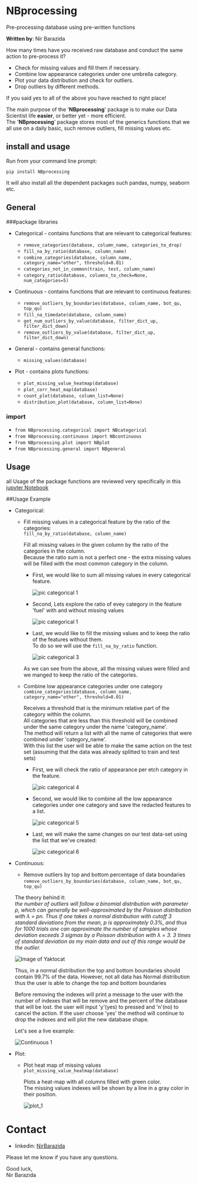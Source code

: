 # NBprocessing 

Pre-processing database using pre-written functions

**Written by**: Nir Barazida


How many times have you received raw database and conduct the same action to pre-process it?
 - Check for missing values and fill them if necessary.
 - Combine low appearance categories under one umbrella category. 
 - Plot your data distribution and check for outliers.
 - Drop outliers by different methods.
 
 If you said yes to all of the above you have reached to right place!
 
The main purpose of the '**NBprocessing**' package is to make our Data Scientist life **easier**, or better yet - more efficient.\
The '**NBprocessing**' package stores most of the generics functions that we all use on a daily basic, such remove outliers, fill missing values etc.

## install and usage

Run from your command line prompt:
 
`pip install NBprocessing`
 
 It will also install all the dependent packages such pandas, numpy, seaborn etc.

## General

###package libraries
- Categorical - contains functions that are relevant to categorical features:

    - `remove_categories(database, column_name, categories_to_drop)`
    - `fill_na_by_ratio(database, column_name)`
    - `combine_categories(database, column_name, category_name="other", threshold=0.01)`
    - `categories_not_in_common(train, test, column_name)`
    - `category_ratio(database, columns_to_check=None, num_categories=5)` 
    
- Continuous - contains functions that are relevant to continuous features:

    - `remove_outliers_by_boundaries(database, column_name, bot_qu, top_qu)` 
    - `fill_na_timedate(database, column_name)`
    - `get_num_outliers_by_value(database, filter_dict_up, filter_dict_down)`
    - `remove_outliers_by_value(database, filter_dict_up, filter_dict_down)`
    
- General - contains general functions:

    - `missing_values(database)`
    
- Plot - contains plots functions:

    - `plot_missing_value_heatmap(database)`
    - `plot_corr_heat_map(database)`
    - `count_plot(database, column_list=None)`
    - `distribution_plot(database, column_list=None)`

 ### import
- `from NBprocessing.categorical import NBcategorical`
- `from NBprocessing.continuous import NBcontinuous`
- `from NBprocessing.plot import NBplot`
- `from NBprocessing.general import NBgeneral`

## Usage

all Usage of the package functions are reviewed very specifically in this [jupyter Notebook](https://github.com/nirbarazida/NBprocessing/blob/master/documentation/README_Notebook.ipynb) 


##Usage Example

- Categorical:
    - Fill missing values in a categorical feature by the ratio of the categories:\
    `fill_na_by_ratio(database, column_name)`
    
        Fill all missing values in the given column by the ratio of the categories in the column.\
        Because the ratio sum is not a perfect one - the extra missing values will be filled with the most common category in the column.
        
       - First, we would like to sum all missing values in every categorical feature.
       
            ![pic categorical 1](https://github.com/nirbarazida/NBprocessing/blob/master/documentation/readme_figures/categorical_1.png) 
       
       - Second, Lets explore the ratio of evey category in the feature 'fuel' with and without missing values
       
            ![pic categorical 1](https://github.com/nirbarazida/NBprocessing/blob/master/documentation/readme_figures/categorical_2.png) 
       
       - Last, we would like to fill the missing values and to keep the ratio of the features without them.\
       To do so we will use the `fill_na_by_ratio` function.
       
            ![pic categorical 3](https://github.com/nirbarazida/NBprocessing/blob/master/documentation/readme_figures/categorical_3.png)
             
       As we can see from the above, all the missing values were filled and we manged to keep the ratio of the categories.
      
    - Combine low appearance categories under one category\
     `combine_categories(database, column_name, category_name="other", threshold=0.01)`
     
        Receives a threshold that is the minimum relative part of the category within the column.\
        All categories that are less than this threshold will be combined under the same category
        under the name 'category_name'.\
        The method will return a list with all the name of categories that were combined under 'category_name'.\
        With this list the user will be able to make the same action on the test set (assuming that the data
        was already splitted to train and test sets)

       - First, we will check the ratio of appearance per etch category in the feature.
       
            ![pic categorical 4](https://github.com/nirbarazida/NBprocessing/blob/master/documentation/readme_figures/categorical_4.png)
            
       - Second, we would like to combine all the low appearance categories under one category and save the redacted features to a list.
       
            ![pic categorical 5](https://github.com/nirbarazida/NBprocessing/blob/master/documentation/readme_figures/categorical_5.png)
            
       - Last, we will make the same changes on our test data-set using the list that we've created:
       
            ![pic categorical 6](https://github.com/nirbarazida/NBprocessing/blob/master/documentation/readme_figures/categorical_6.png)
                
- Continuous:
    - Remove outliers by top and bottom percentage of data boundaries 
     `remove_outliers_by_boundaries(database, column_name, bot_qu, top_qu)`
    
    The theory behind it:\
        _the number of outliers  will follow a binomial distribution with parameter p, which can generally be
        well-approximated by the Poisson distribution with λ = pn. Thus if one takes a normal distribution with
        cutoff 3 standard deviations from the mean, p is approximately 0.3%, and thus for 1000 trials one can
        approximate the number of samples whose deviation exceeds 3 sigmas by a Poisson distribution with λ = 3.
        3 times of standard deviation as my main data and out of this range would be the outlier._
        
     ![Image of Yaktocat](https://i.stack.imgur.com/AxYue.png)

    Thus, in a normal distribution the top and bottom boundaries should contain 99.7% of the data.
    However, not all data has Normal distribution thus the user is able to change the top and bottom boundaries

    Before removing the indexes will print a message to the user with the number of indexes that
    will be remove and the percent of the database that will be lost.
    the user will input 'y'(yes) to pressed and 'n'(no) to cancel the action.
    If the user choose 'yes' the method will continue to drop the indexes and will
    plot the new database shape.
    
    Let's see a live example:
    
    ![Continuous 1](https://github.com/nirbarazida/NBprocessing/blob/master/documentation/readme_figures/continuous_1.png)
        
- Plot:
    - Plot heat map of missing values
     `plot_missing_value_heatmap(database)`
     
        Plots a heat-map with all columns filled with green color.\
        The missing values indexes will be shown by a line in a gray color in their position.
        
        ![plot_1](https://github.com/nirbarazida/NBprocessing/blob/master/documentation/readme_figures/plot_1.png)
        
# Contact
- linkedin: [NirBarazida](https://www.linkedin.com/in/nir-barazida-08b3111a4/)

Please let me know if you have any questions.

Good luck,\
Nir Barazida